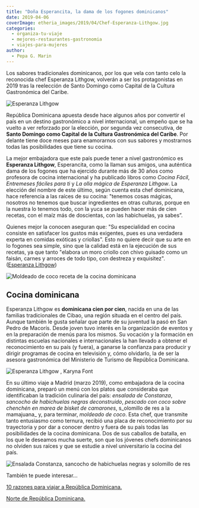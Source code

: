 ```yaml
---
title: "Doña Esperancita, la dama de los fogones dominicanos"
date: 2019-04-06
coverImage: etheria_images/2019/04/Chef-Esperanza-Lithgow.jpg
categories: 
  - organiza-tu-viaje
  - mejores-restaurantes-gastronomia
  - viajes-para-mujeres
author: 
  - Pepa G. Marin
---
```


Los sabores tradicionales dominicanos, por los que vela con tanto celo la reconocida chef Esperanza Lithgow, volverán a ser los protagonistas en 2019 tras la reelección de Santo Domingo como Capital de la Cultura Gastronómica del Caribe.

![Esperanza Lithgow](etheria_images/2019/04/Chef-Esperanza-Lithgow.jpg "La chef dominicana Esperanza Lithgow, asesora gastronómica del Ministerio de Turismo de Rep. Dominicana.")

República Dominicana apuesta desde hace algunos años por convertir el país en un destino 
gastronómico a nivel internacional, un empeño que se ha vuelto a ver reforzado por la 
elección, por segunda vez consecutiva, de **Santo Domingo como Capital de la Cultura 
Gastronómica del Caribe**. Por delante tiene doce meses para enamorarnos con sus sabores 
y mostrarnos todas las posibilidades que tiene su cocina. 

La mejor embajadora que este país puede tener a nivel gastronómico es **Esperanza 
Lithgow**, Esperancita, como la llaman sus amigos, una auténtica dama de los fogones que 
ha ejercido durante más de 30 años como profesora de cocina internacional y ha publicado 
libros como _Cocina Fácil_, _Entremeses fáciles para ti_ y _La olla mágica de Esperanza 
Lithgow_. La elección del nombre de este último, según cuenta esta chef dominicana, hace 
referencia a las raíces de su cocina: "tenemos cosas mágicas, nosotros no tenemos que 
buscar ingredientes en otras culturas, porque en la nuestra lo tenemos todo, con la yuca 
se pueden hacer más de cien recetas, con el maíz más de doscientas, con las habichuelas, 
ya sabes”. 

Quienes mejor la conocen aseguran que: "Su especialidad en cocina consiste en satisfacer 
los gustos más exigentes, pues es una verdadera experta en comidas exóticas y criollas". 
Esto no quiere decir que su arte en lo fogones sea simple, sino que la calidad está en 
la ejecución de sus recetas, ya que tanto "elabora un moro criollo con chivo guisado 
como un faisán, carnes y arroces de todo tipo, con destreza y exquisitez". ([Esperanza 
Lithgow](http://www.esperanzalithgow.com/novedades/noticia.php?id=260)) 

![Moldeado de coco receta de la cocina dominicana](etheria_images/2019/04/Moldeado-de-coco-dominicana.jpg "Moldeado de coco y pescado con coco.")

## Cocina dominicana

Esperanza Lithgow es **dominicana cien por cien**, nacida en una de las familias 
tradicionales de Cibao, una región situada en el centro del país. Aunque también le 
gusta señalar que parte de su juventud la pasó en San Pedro de Macorís. Desde joven tuvo 
interés en la organización de eventos y en la preparación de menús para los mismos. Su 
vocación y la formación en distintas escuelas nacionales e internacionales la han 
llevado a obtener el reconocimiento en su país (y fuera), a ganarse la confianza para 
producir y dirigir programas de cocina en televisión y, cómo olvidarlo, la de ser la 
asesora gastronómica del Ministerio de Turismo de República Dominicana. 

![Esperanza Lithgow , Karyna Font](etheria_images/2019/04/Esperanza-Lithgow-Karyna-Font-Bernarnd.jpg "Entrega a Esperanza Lithgow de un diploma por parte de Karyna Font Bernarnd (Dtra. O.T. Rep. Dominicana).")

En su último viaje a Madrid (marzo 2019), como embajadora de la cocina dominicana, 
preparó un menú con los platos que consideraba que identificaban la tradición culinaria 
del país: _ensalada de Constanza_, _sancocho de habichuelas negras deconstruido_, 
_pescado con coco sobre chenchén en marea de bisket de camarones_, s_olomillo de res a 
la mamajuana_ y, para terminar, _moldeado de coco_. Esta chef, que transmite tanto 
entusiasmo como ternura, recibió una placa de reconocimiento por su trayectoria y por 
dar a conocer dentro y fuera de su país todas las posibilidades de la cocina dominicana. 
Dos de sus caballos de batalla, en los que le deseamos mucha suerte, son que los jóvenes 
chefs dominicanos no olviden sus raíces y que se estudie a nivel universitario la cocina 
del país. 

![Ensalada Constanza, sancocho de habichuelas negras y solomillo de res](etheria_images/2019/04/platos-tipicos-dominicanos.jpg "Ensalada Constanza, sancocho de habichuelas negras y solomillo de res.")

También te puede interesar... 

[10 razones para viajar a República 
Dominicana.](https://etheriamagazine.com/2018/05/18/10-razones-para-visitar-punta-cana-republica-dominicana/) 

[Norte de República 
Dominicana.](https://etheriamagazine.com/2018/04/13/propuestas-en-el-norte-de-republica-dominicana/)
